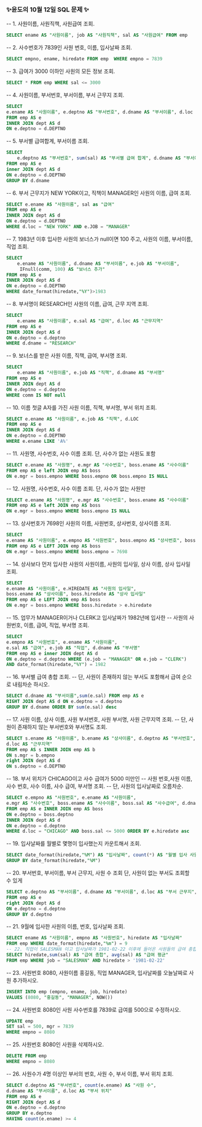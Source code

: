 ### ✨윤도의 10월 12일 SQL 문제 ✨

-- 1. 사원이름, 사원직책, 사원급여 조회.
```SQL
SELECT ename AS "사원이름", job AS "사원직책", sal AS "사원급여" FROM emp
```
-- 2. 사수번호가 7839인 사원 번호, 이름, 입사날짜 조회.
```SQL
SELECT empno, ename, hiredate FROM emp  WHERE empno = 7839
```
-- 3. 급여가 3000 이하인 사원의 모든 정보 조회.
```SQL
SELECT * FROM emp WHERE sal <= 3000
```
-- 4. 사원이름, 부서번호, 부서이름, 부서 근무지 조회.
```SQL
SELECT
e.ename AS "사원이름", e.deptno AS "부서번호", d.dname AS "부서이름", d.loc AS "부서 근무지"
FROM emp AS e
INNER JOIN dept AS d
ON e.deptno = d.DEPTNO
```
-- 5. 부서별 급여합계, 부서이름 조회.
```SQL
SELECT
	e.deptno AS "부서번호", sum(sal) AS "부서별 급여 합계", d.dname AS "부서이름"
FROM emp AS e
inner JOIN dept AS d
ON e.deptno = d.DEPTNO
GROUP BY d.dname
```
-- 6. 부서 근무지가 NEW YORK이고, 직책이 MANAGER인 사원의 이름, 급여 조회. 
```SQL
SELECT e.ename AS "사원이름", sal as "급여"
FROM emp AS e
INNER JOIN dept AS d
ON e.deptno = d.DEPTNO
WHERE d.loc = "NEW YORK" AND e.JOB = "MANAGER"
```
-- 7. 1983년 이후 입사한 사원의 보너스가 null이면 100 주고, 사원의 이름, 부서이름, 직업 조회.
```SQL
SELECT
	e.ename AS "사원이름", d.dname AS "부서이름", e.job AS "부서이름",
	 IFnull(comm, 100) AS "보너스 추가"
FROM emp AS e
INNER JOIN dept AS d
ON e.deptno = d.DEPTNO
WHERE date_format(hiredate,"%Y")>1983
```
-- 8.  부서명이 RESEARCH인 사원의 이름, 급여, 근무 지역 조회.
```SQL
SELECT
	e.ename AS "사원이름", e.sal AS "급여", d.loc AS "근무지역"
FROM emp AS e
INNER JOIN dept AS d
ON e.deptno = d.deptno
WHERE d.dname = "RESEARCH"
```
-- 9. 보너스를 받은 사원 이름, 직책, 급여, 부서명 조회.
```SQL
SELECT
	e.ename AS "사원이름", e.job AS "직책", d.dname AS "부서명"
FROM emp AS e
INNER JOIN dept AS d
ON e.deptno = d.deptno
WHERE comm IS NOT null 
```
-- 10. 이름 첫글 A자를 가진 사원 이름, 직책, 부서명, 부서 위치 조회.
```SQL
SELECT e.ename AS "사원이름", e.job AS "직책", d.LOC
FROM emp AS e
INNER JOIN dept AS d
ON e.deptno = d.DEPTNO 
WHERE e.ename LIKE 'A%'
```
-- 11. 사원명, 사수번호, 사수 이름 조회. 단, 사수가 없는 사원도 포함
```SQL
SELECT e.ename AS "사원명", e.mgr AS "사수번호", boss.ename AS "사수이름"
FROM emp AS e left JOIN emp AS boss
ON e.mgr = boss.empno WHERE boss.empno OR boss.empno IS NULL
```
-- 12. 사원명, 사수번호, 사수 이름 조회. 단, 사수가 없는 사원만
```SQL
SELECT e.ename AS "사원명", e.mgr AS "사수번호", boss.ename AS "사수이름"
FROM emp AS e left JOIN emp AS boss
ON e.mgr = boss.empno WHERE boss.empno IS NULL
```
-- 13. 상사번호가 7698인 사원의 이름, 사원번호, 상사번호, 상사이름 조회.
```SQL
SELECT
e.ename AS "사원이름", e.empno AS "사원번호", boss.empno AS "상사번호", boss.ename AS "상사이름"
FROM emp AS e LEFT JOIN emp AS boss
ON e.mgr = boss.empno WHERE boss.empno = 7698
```
-- 14. 상사보다 먼저 입사한 사원의 사원이름, 사원의 입사일, 상사 이름, 상사 입사일 조회.
```SQL
SELECT
e.ename AS "사원이름", e.HIREDATE AS "사원의 입사일",
boss.ename AS "상사이름", boss.hiredate AS "상사 입사일"
FROM emp AS e LEFT JOIN emp AS boss
ON e.mgr = boss.empno WHERE boss.hiredate > e.hiredate
```
-- 15. 업무가 MANAGER이거나 CLERK고 입사날짜가 1982년에 입사한
-- 사원의 사원번호, 이름, 급여, 직업, 부서명 조회.
```SQL
SELECT
e.empno AS "사원번호", e.ename AS "사원이름",
e.sal AS "급여", e.job AS "직업", d.dname AS "부서명"
FROM emp AS e inner JOIN dept AS d
ON e.deptno = d.deptno WHERE (e.job = "MANAGER" OR e.job = "CLERK")
AND date_format(hiredate,"%Y") = 1982
```
-- 16. 부서별 급여 총합 조회. 
-- 단, 사원이 존재하지 않는 부서도 포함해서 급여 순으로 내림차순 하시오.
```SQL
SELECT d.dname AS "부서이름",sum(e.sal) FROM emp AS e
RIGHT JOIN dept AS d ON e.deptno = d.deptno
GROUP BY d.dname ORDER BY sum(e.sal) desc
```
-- 17.  사원 이름, 상사 이름, 사원 부서번호, 사원 부서명, 사원 근무지역 조회. 
-- 단, 사원이 존재하지 않는 부서번호와 부서명도 조회.
```SQL
SELECT s.ename AS "사원이름", b.ename AS "상사이름", d.deptno AS "부서번호", d.dname AS "부서명",
d.loc AS "근무지역"
FROM emp AS s INNER JOIN emp AS b
ON s.mgr = b.empno 
right JOIN dept AS d 
ON s.deptno = d.DEPTNO
```
-- 18. 부서 위치가 CHICAGO이고 사수 급여가 5000 미만인 
-- 사원 번호,사원 이름,사수 번호, 사수 이름, 사수 급여, 부서명 조회.
-- 단, 사원의 입사날짜로 오름차순.
```SQL
SELECT e.empno AS "사원번호", e.ename AS "사원이름",
e.mgr AS "사수번호", boss.ename AS "사수이름", boss.sal AS "사수급여", d.dname AS "부서명"
FROM emp AS e INNER JOIN emp AS boss
ON e.deptno = boss.deptno
INNER JOIN dept AS d 
ON e.deptno = d.deptno
WHERE d.loc = "CHICAGO" AND boss.sal <= 5000 ORDER BY e.hiredate asc
```
-- 19. 입사날짜를 월별로 몇명이 입사했는지 카운트해서 조회.
```SQL
SELECT date_format(hiredate,"%M") AS "입사날짜", count(*) AS "월별 입사 사원 수" FROM emp
GROUP BY date_format(hiredate,"%M")
```
-- 20. 부서번호, 부서이름, 부서 근무지, 사원 수 조회 단, 사원이 없는 부서도 조회할 수 있게 
```SQL
SELECT e.deptno AS "부서이름", d.dname AS "부서이름", d.loc AS "부서 근무지", count(e.deptno) AS "사원 수"
FROM emp AS e
right JOIN dept AS d
ON e.deptno = d.deptno
GROUP BY d.deptno
```
-- 21. 9월에 입사한 사원의 이름, 번호, 입사날짜 조회.
```SQL
SELECT ename AS "사원이름", empno AS "사원번호", hiredate AS "입사날짜"
FROM emp WHERE date_format(hiredate,"%m") = 9
-- 22. 직업이 SALESMAN 이고 입사날짜가 1981-02-22 이후에 들어온 사원들의 급여 총합, 급여평균 조회.
SELECT hiredate,sum(sal) AS "급여 총합", avg(sal) AS "급여 평균"
FROM emp WHERE job = "SALESMAN" AND hiredate > '1981-02-22' 
```
-- 23. 사원번호 8080, 사원이름 홍길동, 직업 MANAGER, 입사날짜를 오늘날짜로 사원 추가하시오.
```SQL
INSERT INTO emp (empno, ename, job, hiredate)
VALUES (8080, "홍길동", "MANAGER", NOW())
```
-- 24. 사원번호 8080인 사원 사수번호를 7839로 급여를 500으로 수정하시오.
```SQL
UPDATE emp 
SET sal = 500, mgr = 7839
WHERE empno = 8080
```
-- 25. 사원번호 8080인 사원을 삭제하시오.
```SQL
DELETE FROM emp
WHERE empno = 8080
```
-- 26. 사원수가 4명 이상인 부서의 번호, 사원 수, 부서 이름, 부서 위치 조회.
```SQL
SELECT d.deptno AS "부서번호", count(e.ename) AS "사원 수",
d.dname AS "부서이름", d.loc AS "부서 위치"
FROM emp AS e
RIGHT JOIN dept AS d
ON e.deptno = d.deptno
GROUP BY e.deptno
HAVING count(e.ename) >= 4
```